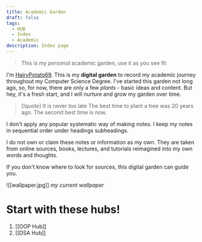 ```yaml
---
title: Academic Garden
draft: false
tags:
  - HUB
  - Index
  - Academic
description: Index page
---
```

> This is my *personal* academic garden, use it as you see fit

I'm [HairyPotato69](https://github.com/HairyPotato69). This is my **digital garden** to record my academic journey throughout my Computer Science Degree. I've started this garden not long ago, so, for now, there are only a few *plants* - basic ideas and content. But hey, it's a fresh start, and I will nurture and grow my garden over time. 

>[!quote] It is never too late
>The best time to plant a tree was 20 years ago. The second best time is now.

I don't apply any popular systematic way of making notes. I keep my notes in sequential order under headings subheadings. 

I do not own or claim these notes or information as my own. They are taken from online sources, books, lectures, and tutorials reimagined into my own words and thoughts. 

If you don't know where to look for sources, this digital garden can guide you. 

![[wallpaper.jpg]]
*my current wallpaper*

# Start with these hubs!
1. [[OOP Hub]]
2. [[DSA Hub]]